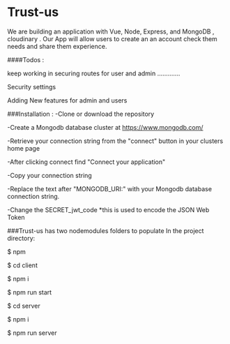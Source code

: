 # Trust-us
We are  building an application with Vue, Node, Express, and MongoDB , cloudinary . Our App will allow users to create an an account check them needs and share them experience.

####Todos :

keep working in securing routes for user and admin .............

Security settings

Adding New features for admin and users

###Installation : -Clone or download the repository

 
-Create a Mongodb database cluster at https://www.mongodb.com/

-Retrieve your connection string from the "connect" button in your clusters home page

-After clicking connect find "Connect your application"

-Copy your connection string

-Replace the text after "MONGODB_URI:" with your Mongodb database connection string.

-Change the SECRET_jwt_code *this is used to encode the JSON Web Token

###Trust-us has two nodemodules folders to populate In the project directory:

$ npm

$ cd client

$ npm i

$ npm run start

$ cd server

$ npm i

$ npm run server